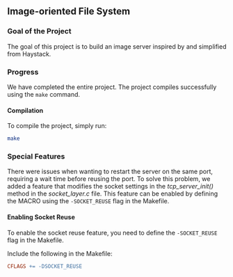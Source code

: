 ## Image-oriented File System 

### Goal of the Project
The goal of this project is to build an image server inspired by and simplified from Haystack. 

### Progress
We have completed the entire project. The project compiles successfully using the `make` command.

#### Compilation
To compile the project, simply run:
```sh
make
```

### Special Features
There were issues when wanting to restart the server on the same port, requiring a wait time before reusing the port. To solve this problem, we added a feature that modifies the socket settings in the *tcp_server_init()* method in the *socket_layer.c* file. This feature can be enabled by defining the MACRO using the `-SOCKET_REUSE` flag in the Makefile.

#### Enabling Socket Reuse
To enable the socket reuse feature, you need to define the `-SOCKET_REUSE` flag in the Makefile.

Include the following in the Makefile:
```makefile
CFLAGS += -DSOCKET_REUSE
```



